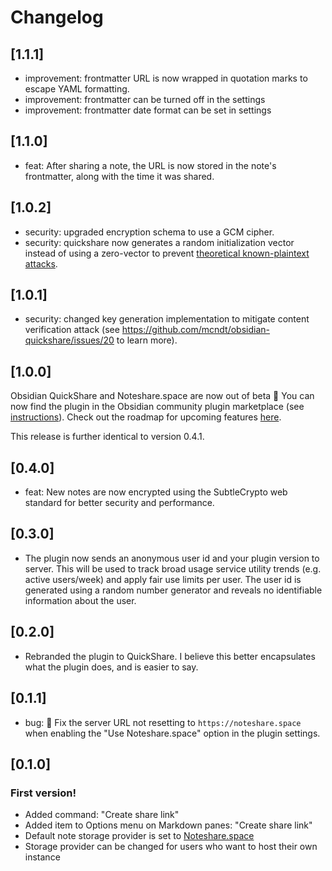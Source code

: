# Changelog

## [1.1.1]

-   improvement: frontmatter URL is now wrapped in quotation marks to escape YAML formatting.
-   improvement: frontmatter can be turned off in the settings
-   improvement: frontmatter date format can be set in settings

## [1.1.0]

-   feat: After sharing a note, the URL is now stored in the note's frontmatter, along with the time it was shared.

## [1.0.2]

-   security: upgraded encryption schema to use a GCM cipher.
-   security: quickshare now generates a random initialization vector instead of using a zero-vector to prevent [theoretical known-plaintext attacks](https://github.com/mcndt/obsidian-quickshare/issues/21).

## [1.0.1]

-   security: changed key generation implementation to mitigate content verification attack (see https://github.com/mcndt/obsidian-quickshare/issues/20 to learn more).

## [1.0.0]

Obsidian QuickShare and Noteshare.space are now out of beta 🚀 You can now find the plugin
in the Obsidian community plugin marketplace (see [instructions](https://noteshare.space/install)).
Check out the roadmap for upcoming features [here](https://noteshare.space/roadmap).

This release is further identical to version 0.4.1.

## [0.4.0]

-   feat: New notes are now encrypted using the SubtleCrypto web standard for better security and performance.

## [0.3.0]

-   The plugin now sends an anonymous user id and your plugin version to server. This will be used to track broad usage service utility trends (e.g. active users/week) and apply fair use limits per user. The user id is generated using a random number generator and reveals no identifiable information about the user.

## [0.2.0]

-   Rebranded the plugin to QuickShare. I believe this better encapsulates what the plugin does, and is easier to say.

## [0.1.1]

-   bug: 🐛 Fix the server URL not resetting to `https://noteshare.space` when enabling the "Use Noteshare.space" option in the plugin settings.

## [0.1.0]

### First version!

-   Added command: "Create share link"
-   Added item to Options menu on Markdown panes: "Create share link"
-   Default note storage provider is set to [Noteshare.space](https://noteshare.space)
-   Storage provider can be changed for users who want to host their own instance
